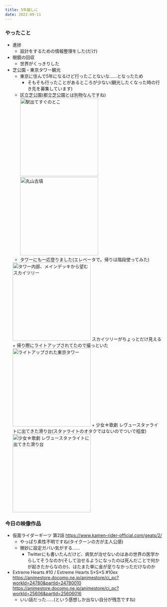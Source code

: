 ```yaml
---
title: 5年越しに
date: 2022-09-11
---
```


### やったこと
+ 進捗
  + 設計をするための情報整理をした(だけ)
+ 眼鏡の回収
  + 世界がくっきりした
+ 芝公園・東京タワー観光
  + 東京に住んで5年になるけど行ったことないな……となったため
    + そもそも行ったことがあるところが少ない(観光したくなった時の行き先を募集しています)
  + 区立芝公園(都立芝公園とは別物なんですね)
  <img alt="駅出てすぐのとこ" src="https://i.gyazo.com/018cd9917c1c209ca540fd9d0e77398e.jpg" width="250" /> <img alt="丸山古墳" src="https://i.gyazo.com/78acab5191d9a00b25a6f7d5466836be.jpg" width="250" />
  + タワーにも一応登りました(エレベータで。帰りは階段使ってみた)
  <img alt="タワー内部、メインデッキから望むスカイツリー" src="https://i.gyazo.com/942d256088c4a3213621af7e3036e39d.jpg" width="250" />
  スカイツリーがちょっとだけ見える
  + 帰り際にライトアップされてたので撮っといた
  <img alt="ライトアップされた東京タワー" src="https://i.gyazo.com/b1e1e34338abbf5463dd4036a2327180.jpg" width="250" />
  + 少女☆歌劇 レヴュースタァライトに出てきた滑り台(スタァライトのオタクではないのでついで程度)
  <img alt="少女☆歌劇 レヴュースタァライトに出てきた滑り台" src="https://i.gyazo.com/49daf616dba4f62c0bb9ca295967a909.jpg" width="250" />

### 今日の映像作品
+ 仮面ライダーギーツ 第2話 <https://www.kamen-rider-official.com/geats/2/>
  + やっぱり素性不明ですね(タイクーンの方が主人公感)
  + 微妙に設定ガバい気がする……
    + Twitterにも書いたんだけど、病気が治せないのはあの世界の医学からしてそうなのか(そして治せるようになったのは死んだことで何かが起きたからなのか)、はたまた単に金が足りなかっただけなのか
+ Extreme Hearts #10 / Extreme Hearts S×S×S #10ex <https://animestore.docomo.ne.jp/animestore/ci_pc?workId=24780&partId=24780010> <https://animestore.docomo.ne.jp/animestore/ci_pc?workId=25606&partId=25606016>
  + いい話だった……(という感想しか出ない自分が残念ですね)
